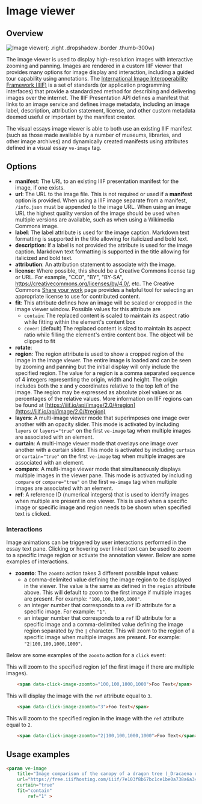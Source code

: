 # Image viewer

## Overview

![Image viewer](thumbnail.jpg){: .right .dropshadow .border .thumb-300w} 

The image viewer is used to display high-resolution images with interactive zooming and panning.  Images are rendered in a custom IIIF viewer that provides many options for image display and interaction, including a guided tour capability using annotations.  The [International Image Interoperability Framework (IIIF)](https://iiif.io/) is a set of standards (or application programming interfaces) that provide a standardized method for describing and delivering images over the internet.  The IIIF Presentation API defines a manifest that links to an image service and defines image metadata, including an image label, description, attribution statement, license, and other custom metadata deemed useful or important by the manifest creator.

The visual essays image viewer is able to both use an existing IIIF manifest (such as those made available by a number of museums, libraries, and other image archives) and dynamically created manifests using attributes defined in a visual essay `ve-image` tag.


## Options

- __manifest__:  The URL to an existing IIIF presentation manifest for the image, if one exists.
- __url__:  The URL to the image file.  This is not required or used if a __manifest__ option is provided. When using a IIIF image separate from a manifest, `/info.json` must be appended to the image URL. When using an image URL the highest quality version of the image should be used when multiple versions are available, such as when using a Wikimedia Commons image.
- __label__:  The label attribute is used for the image caption.  Markdown text formatting is supported in the title allowing for italicized and bold text.
- __description__:  If a label is not provided the attribute is used for the image caption.  Markdown text formatting is supported in the title allowing for italicized and bold text.
- __attribution__:  An attribution statement to associate with the image.
- __license__:  Where possible, this should be a Creative Commons license tag or URL.  For example, "CC0", "BY", "BY-SA", https://creativecommons.org/licenses/by/4.0/, etc.  The Creative Commons [Share your work](https://creativecommons.org/share-your-work/) page provides a helpful tool for selecting an appropriate license to use for contributed content.
- __fit__:  This attribute defines how an image will be scaled or cropped in the image viewer window.  Possible values for this attribute are
    -  `contain`:  The replaced content is scaled to maintain its aspect ratio while fitting within the element's content box
    -  `cover`:  (default) The replaced content is sized to maintain its aspect ratio while filling the element's entire content box. The object will be clipped to fit
- __rotate__:  
- __region__:  The region attribute is used to show a cropped region of the image in the image viewer.  The entire image is loaded and can be seen by zooming and panning but the initial display will only include the specified region.  The value for a region is a comma separated sequence of 4 integers representing the origin, width and height.  The origin includes both the x and y coordinates relative to the top left of the image.  The region may be expressed as absolute pixel values or as percentages of the relative values.  More information on IIIF regions can be found at [https://iiif.io/api/image/2.0/#region](https://iiif.io/api/image/2.0/#region)
- __layers__:  A multi-image viewer mode that superimposes one image over another with an opacity slider.  This mode is activated by including `layers` or `layers="true"` on the first `ve-image` tag when multiple images are associated with an element.
- __curtain__:  A multi-image viewer mode that overlays one image over another with a curtain slider.  This mode is activated by including `curtain` or `curtain="true"` on the first `ve-image` tag when multiple images are associated with an element.
- __compare__:  A multi-image viewer mode that simultaneously displays multiple images in the viewer pane.  This mode is activated by including `compare` or `compare="true"` on the first `ve-image` tag when multiple images are associated with an element.
- __ref__: A reference ID (numerical integers) that is used to identify images when multiple are present in one viewer. This is used when a specific image or specific image and region needs to be shown when specified text is clicked. 

### Interactions

Image animations can be triggered by user interactions performed in the essay text pane.  Clicking or hovering over linked text can be used to zoom to a specific image region or activate the annotation viewer.  Below are some examples of interactions.

- __zoomto__:  The `zoomto` action takes 3 different possible input values:
	- a comma-delimited value defining the image region to be displayed in the viewer. The value is the same as defined in the `region` attribute above. This will default to zoom to the first image if multiple images are present. For example: `"100,100,1000,1000"`.
	- an integer number that corresponds to a `ref` ID attribute for a specific image. For example: `"1"`.
	- an integer number that corresponds to a `ref` ID attribute for a specific image and a comma-delimited value defining the image region separated by the `|` character. This will zoom to the region of a specific image when multiple images are present. For example: `"2|100,100,1000,1000"`.

Below are some examples of the `zoomto` action for a `click` event:  

This will zoom to the specified region (of the first image if there are multiple images).
```html 
	<span data-click-image-zoomto="100,100,1000,1000">Foo Text</span>
```

This will display the image with the `ref` attribute equal to `3`.
```html
	<span data-click-image-zoomto="3">Foo Text</span>
```

This will zoom to the specified region in the image with the `ref` attribute equal to `2`.
```html 
	<span data-click-image-zoomto="2|100,100,1000,1000">Foo Text</span>
```

## Usage examples
```html
<param ve-image
	title="Image comparison of the canopy of a dragon tree (_Dracaena draco_) with a classical Greek depiction of the dragon Ladon."
	url="https://free.iiifhosting.com/iiif/7e103f8b67bc1ce1be0a738a6a34265de93fe18ad5978f48c076da1da1fbf636/info.json"
	curtain="true"
	fit="contain"
       	ref="1" >
```
